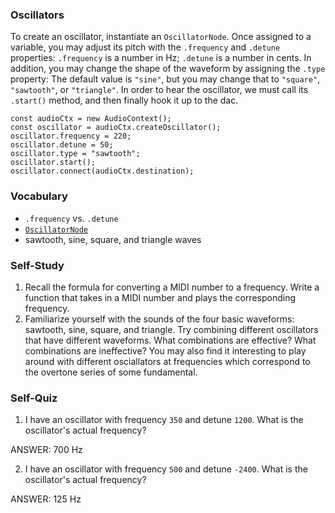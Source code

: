 ### Oscillators

To create an oscillator, instantiate an `OscillatorNode`.  Once assigned to a
variable, you may adjust its pitch with the `.frequency` and `.detune`
properties: `.frequency` is a number in Hz; `.detune` is a number in cents.  In
addition, you may change the shape of the waveform by assigning the `.type`
property:  The default value is `"sine"`, but you may change that to
`"square"`, `"sawtooth"`, or `"triangle"`.  In order to hear the
oscillator, we must call its `.start()` method, and then finally hook it up to
the dac.

	const audioCtx = new AudioContext();
	const oscillator = audioCtx.createOscillator();
	oscillator.frequency = 220;
	oscillator.detune = 50;
	oscillator.type = "sawtooth";
	oscillator.start();
	oscillator.connect(audioCtx.destination);


### Vocabulary

- `.frequency` vs. `.detune`
- [`OscillatorNode`](https://developer.mozilla.org/en-US/docs/Web/API/OscillatorNode)
- sawtooth, sine, square, and triangle waves


### Self-Study

1. Recall the formula for converting a MIDI number to a frequency.  Write a
   function that takes in a MIDI number and plays the corresponding frequency.
2. Familiarize yourself with the sounds of the four basic waveforms: sawtooth,
   sine, square, and triangle.  Try combining different oscillators that have
   different waveforms.  What combinations are effective?  What combinations
   are ineffective?  You may also find it interesting to play around with
   different osciallators at frequencies which correspond to the overtone
   series of some fundamental.


### Self-Quiz

1. I have an oscillator with frequency `350` and detune `1200`.  What is
   the oscillator's actual frequency?

ANSWER: 700 Hz

2. I have an oscillator with frequency `500` and detune `-2400`.  What is
   the oscillator's actual frequency?

ANSWER: 125 Hz
